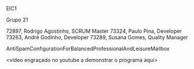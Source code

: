 EIC1

Grupo 21

72897, Rodrigo Agostinho, SCRUM Master
73324, Paulo Pina, Developer
73263, André Godinho, Developer
73289, Susana Gomes, Quality Manager

AntiSpamConfigurationForBalancedProfessionalAndLeisureMailbox

<video engraçado no youtube a demonstrar o programa aqui>
